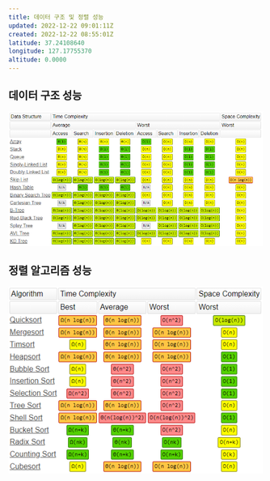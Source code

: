 ```yaml
---
title: 데이터 구조 및 정렬 성능
updated: 2022-12-22 09:01:11Z
created: 2022-12-22 08:55:01Z
latitude: 37.24108640
longitude: 127.17755370
altitude: 0.0000
---
```


## 데이터 구조 성능
![bd52337ac3cacbed546132f3571a75c2.png](../_resources/bd52337ac3cacbed546132f3571a75c2.png)
<br>

## 정렬 알고리즘 성능
![ec49156cdf16ff4c69d54ba4fdb0c24e.png](../_resources/ec49156cdf16ff4c69d54ba4fdb0c24e.png)